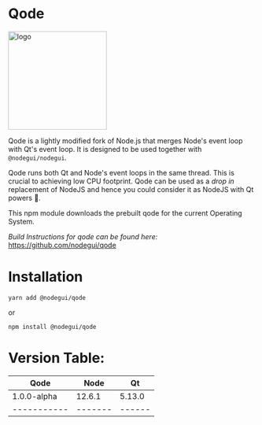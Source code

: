 # Qode

<img alt="logo" src="https://github.com/nodegui/nodegui/raw/master/extras/logo/nodegui.png" height="200" />

Qode is a lightly modified fork of Node.js that merges Node's event loop with Qt's event loop.
It is designed to be used together with `@nodegui/nodegui`.

Qode runs both Qt and Node's event loops in the same thread. This is crucial to achieving low CPU footprint.
Qode can be used as a _drop in_ replacement of NodeJS and hence you could consider it as NodeJS with Qt powers 💪.

This npm module downloads the prebuilt qode for the current Operating System.

_Build Instructions for qode can be found here:_ https://github.com/nodegui/qode

# Installation

```
yarn add @nodegui/qode
```

or

```
npm install @nodegui/qode
```

# Version Table:

| Qode        | Node    | Qt     |
| ----------- | ------- | ------ |
| 1.0.0-alpha | 12.6.1  | 5.13.0 |
| ----------- | ------- | ------ |
